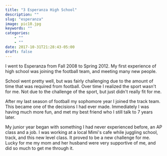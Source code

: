 ```yaml
---
title: "3 Esperanza High School"
description: ""
slug: "esperanza"
image: pic10.jpg
keywords: ""
categories: 
    - ""
    - ""
date: 2017-10-31T21:28:43-05:00
draft: false
---
```

I went to Esperanza from Fall 2008 to Spring 2012. My first experience of high school was joining the football team, and meeting many new people. 

School went pretty well, but was fairly challenging due to the amount of time that was required from football. Over time I realized the sport wasn't for me. Not due to the challenge of the sport, but just didn't really fit for me.

After my last season of football my sophomore year I joined the track team. This became one of the decisions I had ever made. Immediately I was having much more fun, and met my best friend who I still talk to 7 years later.

My junior year began with something I had never experienced before, an AP class and a job. I was working at a local Mimi's cafe while juggling school, track, and this new level class. It proved to be a new challenge for me. Lucky for me my mom and her husband were very supportive of me, and did so much to get me through it. 



